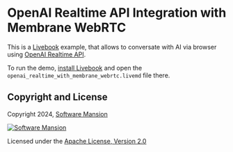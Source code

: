 # OpenAI Realtime API Integration with Membrane WebRTC

This is a [Livebook](https://livebook.dev) example, that allows to conversate with AI via browser using [OpenAI Realtime API](https://openai.com/index/introducing-the-realtime-api/).

To run the demo, [install Livebook](https://github.com/livebook-dev/livebook#escript) and open the `openai_realtime_with_membrane_webrtc.livemd` file there.

## Copyright and License

Copyright 2024, [Software Mansion](https://swmansion.com/?utm_source=git&utm_medium=readme&utm_campaign=membrane)

[![Software Mansion](https://docs.membrane.stream/static/logo/swm_logo_readme.png)](https://swmansion.com/?utm_source=git&utm_medium=readme&utm_campaign=membrane)

Licensed under the [Apache License, Version 2.0](LICENSE)
